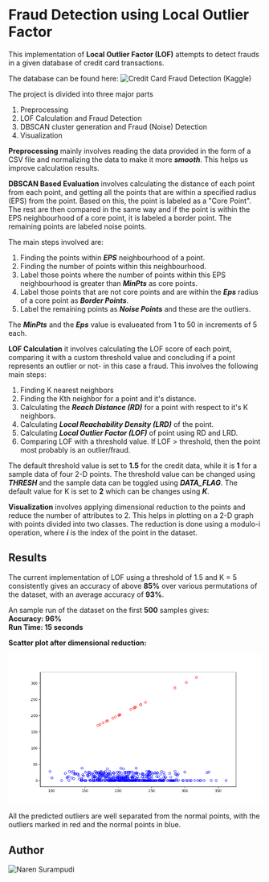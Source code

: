 # Fraud Detection using Local Outlier Factor

This implementation of **Local Outlier Factor (LOF)** attempts to detect frauds in a given database of credit card transactions.

The database can be found here: ![Credit Card Fraud Detection (Kaggle)](https://www.kaggle.com/mlg-ulb/creditcardfraud)

The project is divided into three major parts

1. Preprocessing
2. LOF Calculation and Fraud Detection
4. DBSCAN cluster generation and Fraud (Noise) Detection
3. Visualization

**Preprocessing** mainly involves reading the data provided in the form of a CSV file and normalizing the data to
make it more ***smooth***. This helps us improve calculation results.

**DBSCAN Based Evaluation** involves calculating the distance of each point from each point, and getting all the points that are within a specified radius (EPS) from the point. Based on this, the point is labeled as a "Core Point". The rest are then compared in the same way and if the point is within the EPS neighbourhood of a core point, it is labeled a border point. The remaining points are labeled noise points.

The main steps involved are:

1. Finding the points within ***EPS*** neighbourhood of a point.
2. Finding the number of points within this neighbourhood.  
3. Label those points where the number of points within this EPS neighbourhood is greater than ***MinPts*** as core points.
4. Label those points that are not core points and are within the ***Eps*** radius of a core point as ***Border Points***.  
5. Label the remaining points as ***Noise Points*** and these are the outliers.

The ***MinPts*** and the ***Eps*** value is evalueated from 1 to 50 in increments of 5 each. 

**LOF Calculation** it involves calculating the LOF score of each point, comparing it with a
custom threshold value and concluding if a point represents an outlier or not- in this case a fraud. This involves the following main steps:

1. Finding K nearest neighbors
2. Finding the Kth neighbor for a point and it's distance.
3. Calculating the ***Reach Distance (RD)*** for a point with respect to it's K neighbors.
4. Calculating ***Local Reachability Density (LRD)*** of the point.
5. Calculating ***Local Outlier Factor (LOF)*** of point using RD and LRD.
6. Comparing LOF with a threshold value. If LOF > threshold, then the point most probably is an outlier/fraud.

The default threshold value is set to **1.5** for the credit data, while it is **1** for a sample data of four 2-D points.
The threshold value can be changed using ***THRESH*** and the sample data can be toggled using ***DATA_FLAG***.
The default value for K is set to **2** which can be changes using ***K***.

**Visualization** involves applying dimensional reduction to the points and reduce the number of attributes to 2. This helps in plotting on a 2-D graph with points divided into two classes. The reduction is done using a modulo-i operation, where ***i***
is the index of the point in the dataset.

## Results

The current implementation of LOF using a threshold of 1.5 and K = 5 consistently gives an accuracy of above **85%** over various permutations of the dataset, with an average accuracy of **93%**.

An sample run of the dataset on the first **500** samples gives:
<br>**Accuracy: 96%**
<br>**Run Time: 15 seconds**

**Scatter plot after dimensional reduction:**

![Scatter Plot (1000 samples)](https://github.com/nsurampu/Fraud-Detection/blob/master/sample_run(500).png)

All the predicted outliers are well separated from the normal points, with the outliers marked in red and the normal points
in blue.

## Author
![Naren Surampudi](https://github.com/nsurampu/)